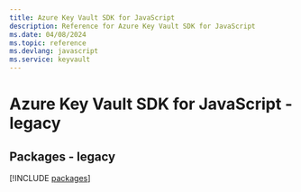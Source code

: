 ```yaml
---
title: Azure Key Vault SDK for JavaScript
description: Reference for Azure Key Vault SDK for JavaScript
ms.date: 04/08/2024
ms.topic: reference
ms.devlang: javascript
ms.service: keyvault
---
```

# Azure Key Vault SDK for JavaScript - legacy
## Packages - legacy
[!INCLUDE [packages](key-vault-index.md)]